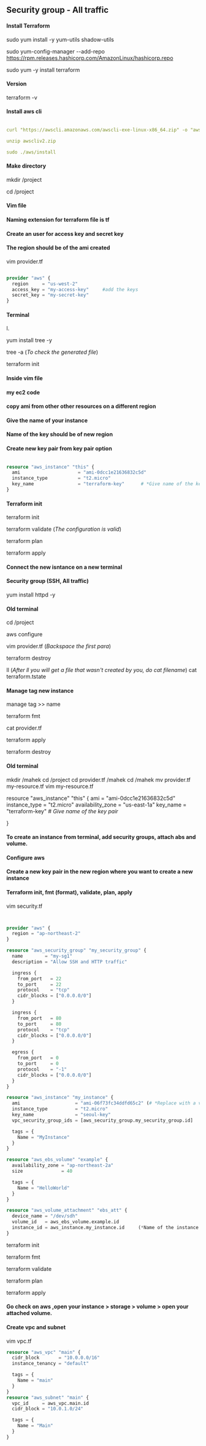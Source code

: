 ## Security group - All traffic
#### Install Terraform

sudo yum install -y yum-utils shadow-utils

sudo yum-config-manager --add-repo https://rpm.releases.hashicorp.com/AmazonLinux/hashicorp.repo

sudo yum -y install terraform

#### Version

terraform -v

#### Install aws cli

``` yml

curl "https://awscli.amazonaws.com/awscli-exe-linux-x86_64.zip" -o "awscliv2.zip"

unzip awscliv2.zip

sudo ./aws/install

```

#### Make directory

mkdir /project

cd /project

#### Vim file 
#### Naming extension for terraform file is tf
#### Create an user for access key and secret key
#### The region should be of the ami created

vim provider.tf

``` tf

provider "aws" {
  region     = "us-west-2"
  access_key = "my-access-key"     #add the keys
  secret_key = "my-secret-key"
}

```

#### Terminal

l.

yum install tree -y

tree -a  (*To check the generated file*)

terraform init

#### Inside vim file 
#### my ec2 code
#### copy ami from other other resources on a different region
#### Give the name of your instance
#### Name of the key should be of new region 
#### Create new key pair from key pair option

``` tf

resource "aws_instance" "this" {
  ami                     = "ami-0dcc1e21636832c5d"
  instance_type           = "t2.micro"
  key_name                = "terraform-key"      # *Give name of the key pair*
}

```

#### Terraform init

terraform init

terraform validate (*The configuration is valid*)

terraform plan

terraform apply 

#### Connect the new isntance on a new terminal 

#### Security group (SSH, All traffic)

yum install httpd -y

#### Old terminal 
cd /project

aws configure

vim provider.tf (*Backspace the first para*)

terraform destroy

ll
(*After ll you will get a file that wasn't created by you, do cat filename*)
cat terraform.tstate

#### Manage tag new instance

manage tag >> name

terraform fmt

cat provider.tf

terraform apply 

terraform destroy

#### Old terminal 

mkdir /mahek
cd /project
cd provider.tf /mahek
cd /mahek
mv provider.tf my-resource.tf 
vim my-resource.tf

resource "aws_instance" "this" {
  ami                     = "ami-0dcc1e21636832c5d"
  instance_type           = "t2.micro"
  availability_zone       = "us-east-1a"
  key_name                = "terraform-key"      # *Give name of the key pair*
  
}

#### To create an instance from terminal, add security groups, attach abs and volume.
#### Configure aws
#### Create a new key pair in the new region where you want to create a new instance
#### Terraform init, fmt (format), validate, plan, apply

vim security.tf

``` tf


provider "aws" {
  region = "ap-northeast-2"
}

resource "aws_security_group" "my_security_group" {
  name        = "my-sg1"
  description = "Allow SSH and HTTP traffic"

  ingress {
    from_port   = 22
    to_port     = 22
    protocol    = "tcp"
    cidr_blocks = ["0.0.0.0/0"]
  }

  ingress {
    from_port   = 80
    to_port     = 80
    protocol    = "tcp"
    cidr_blocks = ["0.0.0.0/0"]
  }

  egress {
    from_port   = 0
    to_port     = 0
    protocol    = "-1"
    cidr_blocks = ["0.0.0.0/0"]
  }
}

resource "aws_instance" "my_instance" {
  ami                    = "ami-06f73fc34ddfd65c2" (# *Replace with a valid AMI ID for your region*)
  instance_type          = "t2.micro"
  key_name               = "seoul-key"
  vpc_security_group_ids = [aws_security_group.my_security_group.id]

  tags = {
    Name = "MyInstance"
  }
}

resource "aws_ebs_volume" "example" {
  availability_zone = "ap-northeast-2a"
  size              = 40

  tags = {
    Name = "HelloWorld"
  }
}

resource "aws_volume_attachment" "ebs_att" {
  device_name = "/dev/sdh"
  volume_id   = aws_ebs_volume.example.id
  instance_id = aws_instance.my_instance.id     (*Name of the instance created*)
}

```

terraform init 

terraform fmt 

terraform validate 

terraform plan

terraform apply 

#### Go check on aws ,open your instance > storage > volume > open your attached volume.

#### Create vpc and subnet

vim vpc.tf

``` tf
resource "aws_vpc" "main" {
  cidr_block       = "10.0.0.0/16"
  instance_tenancy = "default"

  tags = {
    Name = "main"
  }
}
resource "aws_subnet" "main" {
  vpc_id     = aws_vpc.main.id
  cidr_block = "10.0.1.0/24"

  tags = {
    Name = "Main"
  }
}

```









